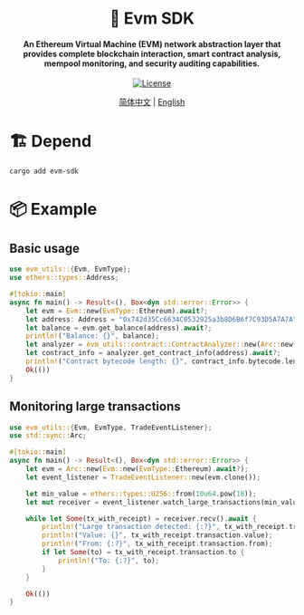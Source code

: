 <h1 align="center">
    🤵 Evm SDK
</h1>
<h4 align="center">
An Ethereum Virtual Machine (EVM) network abstraction layer that provides complete blockchain interaction, smart contract analysis, mempool monitoring, and security auditing capabilities.
</h4>
<p align="center">
  <a href="https://github.com/0xhappyboy/evm-sdk/LICENSE"><img src="https://img.shields.io/badge/License-GPL3.0-d1d1f6.svg?style=flat&labelColor=1C2C2E&color=BEC5C9&logo=googledocs&label=license&logoColor=BEC5C9" alt="License"></a>
</p>
<p align="center">
<a href="./README_zh-CN.md">简体中文</a> | <a href="./README.md">English</a>
</p>

# 🏗️ Depend

```shell
cargo add evm-sdk
```

# 📦 Example

## Basic usage

```rust
use evm_utils::{Evm, EvmType};
use ethers::types::Address;

#[tokio::main]
async fn main() -> Result<(), Box<dyn std::error::Error>> {
    let evm = Evm::new(EvmType::Ethereum).await?;
    let address: Address = "0x742d35Cc6634C0532925a3b8D6B6f7C93D5A7A7A".parse()?;
    let balance = evm.get_balance(address).await?;
    println!("Balance: {}", balance);
    let analyzer = evm_utils::contract::ContractAnalyzer::new(Arc::new(evm));
    let contract_info = analyzer.get_contract_info(address).await?;
    println!("Contract bytecode length: {}", contract_info.bytecode.len());
    Ok(())
}

```

## Monitoring large transactions

```rust
use evm_utils::{Evm, EvmType, TradeEventListener};
use std::sync::Arc;

#[tokio::main]
async fn main() -> Result<(), Box<dyn std::error::Error>> {
    let evm = Arc::new(Evm::new(EvmType::Ethereum).await?);
    let event_listener = TradeEventListener::new(evm.clone());

    let min_value = ethers::types::U256::from(10u64.pow(18));
    let mut receiver = event_listener.watch_large_transactions(min_value, 3).await?;

    while let Some(tx_with_receipt) = receiver.recv().await {
        println!("Large transaction detected: {:?}", tx_with_receipt.transaction.hash);
        println!("Value: {}", tx_with_receipt.transaction.value);
        println!("From: {:?}", tx_with_receipt.transaction.from);
        if let Some(to) = tx_with_receipt.transaction.to {
            println!("To: {:?}", to);
        }
    }

    Ok(())
}
```
